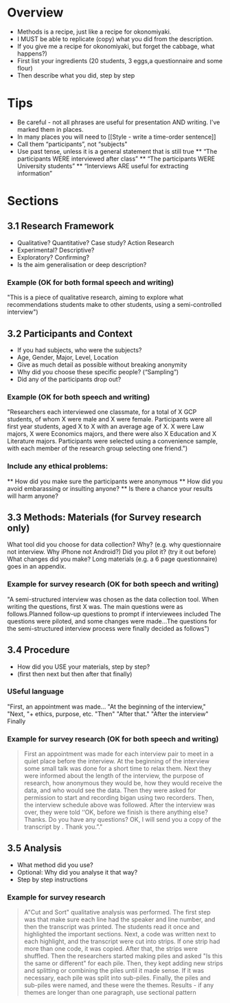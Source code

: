 # Overview
* Methods is a recipe, just like a recipe for okonomiyaki.
* I MUST be able to replicate (copy) what you did from the description.
* If you give me a recipe for okonomiyaki, but forget the cabbage, what happens?)
* First list your ingredients (20 students, 3 eggs,a questionnaire and some flour)
* Then describe what you did, step by step


# Tips
* Be careful - not all phrases are useful for presentation AND writing. I've marked them in places. 
* In many places you will need to  [[Style - write a time-order sentence]]
* Call them “participants”, not “subjects"
* Use past tense, unless it is a general statement that is still true
** “The participants WERE interviewed after class”
** “The participants WERE University students”
** “Interviews ARE useful for extracting information”


# Sections
## 3.1 Research Framework
* Qualitative? Quantitative? Case study? Action Research
* Experimental? Descriptive?
* Exploratory? Confirming?
* Is the aim generalisation or deep description?
### Example (OK for both formal speech and writing)
"This is a piece of qualitative research, aiming to explore what recommendations students make to other students, using a semi-controlled interview")

## 3.2 Participants and Context
* If you had subjects, who were the subjects?
* Age, Gender, Major, Level, Location
* Give as much detail as possible without breaking anonymity
* Why did you choose these specific people? (“Sampling”)
* Did any of the participants drop out?

### Example (OK for both speech and writing)
"Researchers each interviewed one classmate, for a total of X GCP students, of whom X were male and X were female. Participants were all first year students, aged X to X with an average age of X. X were Law majors, X were Economics majors, and there were also X Education and X Literature majors. Participants were selected using a convenience sample, with each member of the research group selecting one friend.")  


### Include any ethical problems:
** How did you make sure the participants were anonymous
** How did you avoid embarassing or insulting anyone?
** Is there a chance your results will harm anyone?

## 3.3 Methods: Materials (for Survey research only)
What tool did you choose for data collection? 
Why? (e.g. why questionnaire not interview. Why iPhone not Android?)
Did you pilot it? (try it out before) What changes did you make?
Long materials (e.g. a 6 page questionnaire) goes in an appendix.

### Example for survey research (OK for both speech and writing)
"A semi-structured interview was chosen as the data collection tool. When writing the questions, first X was. The main questions were as follows.Planned follow-up questions to prompt if interviewees included The questions were piloted, and some changes were made...The questions for the semi-structured interview process were finally decided as follows")


## 3.4 Procedure
* How did you USE your materials, step by step?
* (first then next but then after that finally)

### USeful language
"First, an appointment was made...
"At the beginning of the interview,"
"Next, "+  ethics, purpose, etc. 
"Then" 
"After that."
"After the interview"
Finally

### Example for survey research (OK for both speech and writing)
>First an appointment was made for each interview pair to meet in a quiet place before the interview. At the beginning of the interview some small talk was done for a short time to relax them. Next they were informed about the length of the interview, the purpose of research, how anonymous they would be, how they would receive  the data, and who would see the data. Then they were asked for permission to start and recording bigan using two recorders. Then, the interview schedule above was followed. After the interview was over, they were told ‘‘OK, before we finish is there anything else? Thanks. Do you have any questions? OK, I will send you a copy of the transcript by <date>. Thank you.”."



## 3.5 Analysis
* What method did you use?
* Optional: Why did you analyse it that way?
* Step by step instructions

### Example for survey research
>A"Cut and Sort" qualitative analysis was performed. The first step was that make sure  each line had the speaker and line number, and then the transcript was printed. The students read it once and highlighted the important sections. Next, a code was written next to each highlight, and the transcript were cut into strips. If one strip had more than one code, it was copied. After that, the strips were shuffled. Then the researchers started making piles and asked "Is this the same or different" for each pile. Then, they kept adding new strips and splitting or combining the piles until it made sense. If it was necessary, each pile was split into sub-piles. Finally, the piles and sub-piles were named, and these were the themes.
Results - if any themes are longer than one paragraph, use sectional pattern 